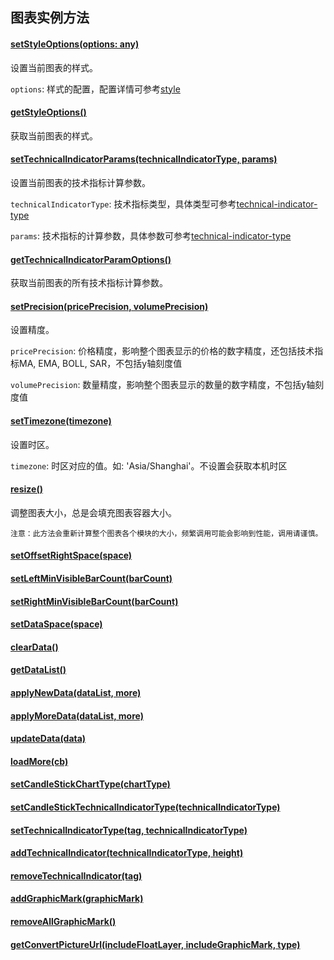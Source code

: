## 图表实例方法

#### [setStyleOptions(options: any)]()
设置当前图表的样式。

```options```: 样式的配置，配置详情可参考[style](style.md)


#### [getStyleOptions()]()
获取当前图表的样式。


#### [setTechnicalIndicatorParams(technicalIndicatorType, params)]()
设置当前图表的技术指标计算参数。

```technicalIndicatorType```: 技术指标类型，具体类型可参考[technical-indicator-type](technical-indicator-type.md)

```params```: 技术指标的计算参数，具体参数可参考[technical-indicator-type](technical-indicator-type.md)



#### [getTechnicalIndicatorParamOptions()]()
获取当前图表的所有技术指标计算参数。

#### [setPrecision(pricePrecision, volumePrecision)]()
设置精度。

```pricePrecision```: 价格精度，影响整个图表显示的价格的数字精度，还包括技术指标MA, EMA, BOLL, SAR，不包括y轴刻度值

```volumePrecision```: 数量精度，影响整个图表显示的数量的数字精度，不包括y轴刻度值



#### [setTimezone(timezone)]()
设置时区。

```timezone```: 时区对应的值。如: 'Asia/Shanghai'。不设置会获取本机时区



#### [resize()]()
调整图表大小，总是会填充图表容器大小。

```注意：此方法会重新计算整个图表各个模块的大小，频繁调用可能会影响到性能，调用请谨慎。```



#### [setOffsetRightSpace(space)]()
#### [setLeftMinVisibleBarCount(barCount)]()
#### [setRightMinVisibleBarCount(barCount)]()
#### [setDataSpace(space)]()
#### [clearData()]()
#### [getDataList()]()
#### [applyNewData(dataList, more)]()
#### [applyMoreData(dataList, more)]()

#### [updateData(data)]()
#### [loadMore(cb)]()
#### [setCandleStickChartType(chartType)]()

#### [setCandleStickTechnicalIndicatorType(technicalIndicatorType)]()
#### [setTechnicalIndicatorType(tag, technicalIndicatorType)]()
#### [addTechnicalIndicator(technicalIndicatorType, height)]()
#### [removeTechnicalIndicator(tag)]()
#### [addGraphicMark(graphicMark)]()
#### [removeAllGraphicMark()]()
#### [getConvertPictureUrl(includeFloatLayer, includeGraphicMark, type)]()

